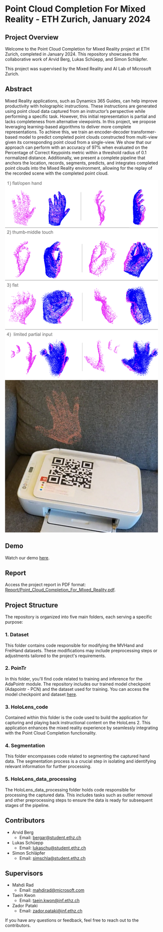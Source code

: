 # Point Cloud Completion For Mixed Reality - ETH Zurich, January 2024

## Project Overview

Welcome to the Point Cloud Completion for Mixed Reality project at ETH Zurich, completed in January 2024. This repository showcases the collaborative work of Arvid Berg, Lukas Schüepp, and Simon Schläpfer. 

This project was supervised by the Mixed Reality and AI Lab of Microsoft Zurich.

## Abstract

Mixed Reality applications, such as Dynamics 365 Guides, can help improve productivity with holographic instructions. These instructions are generated using point cloud data captured from an instructor’s perspective while performing a specific task. However, this initial representation is partial and lacks completeness from alternative viewpoints. In this project, we propose leveraging learning-based algorithms to deliver more complete representations. To achieve this, we train an encoder-decoder transformer-based model to predict completed point clouds constructed from multi-view given its corresponding point cloud from a single-view. We show that our approach can perform with an accuracy of 97% when evaluated on the Percentage of Correct Keypoints metric within a threshold radius of 0.1 normalized distance. Additionally, we present a complete pipeline that anchors the location, records, segments, predicts, and integrates completed point clouds into the Mixed Reality environment, allowing for the replay of the recorded scene with the completed point cloud.

![HoloLens Prediction](Imgs/hololens_pred_splitted.png)
![Point Cloud](Imgs/pointcloud.jpg)

## Demo

Watch our demo [here](https://youtu.be/nIc4qZVUCyw).

## Report

Access the project report in PDF format: [Report/Point_Cloud_Completion_For_Mixed_Reality.pdf](Report/Point_Cloud_Completion_For_Mixed_Reality.pdf).

## Project Structure

The repository is organized into five main folders, each serving a specific purpose:

### 1. Dataset

This folder contains code responsible for modifying the MVHand and FreiHand datasets. These modifications may include preprocessing steps or adjustments tailored to the project's requirements.

### 2. PoinTr

In this folder, you'll find code related to training and inference for the AdaPointr module. The repository includes our trained model checkpoint (Adapointr - PCN) and the dataset used for training. You can access the model checkpoint and dataset [here](https://drive.google.com/drive/folders/1QXJvcp3-ki4wZe8UUTccOqM0exurgdmO?usp=share_link).

### 3. HoloLens_code

Contained within this folder is the code used to build the application for capturing and playing back instructional content on the HoloLens 2. This application enhances the mixed reality experience by seamlessly integrating with the Point Cloud Completion functionality.

### 4. Segmentation

This folder encompasses code related to segmenting the captured hand data. The segmentation process is a crucial step in isolating and identifying relevant information for further processing.

### 5. HoloLens_data_processing

The HoloLens_data_processing folder holds code responsible for processing the captured data. This includes tasks such as outlier removal and other preprocessing steps to ensure the data is ready for subsequent stages of the pipeline.

## Contributors

- Arvid Berg
  - Email: bergar@student.ethz.ch
- Lukas Schüepp
  - Email: lukaschu@student.ethz.ch
- Simon Schläpfer
  - Email: simschla@student.ethz.ch

## Supervisors
- Mahdi Rad
  - Email: mahdirad@microsoft.com
- Taein Kwon
  - Email: taein.kwon@inf.ethz.ch
- Zador Pataki
  - Email: zador.pataki@inf.ethz.ch
 

If you have any questions or feedback, feel free to reach out to the contributors.
```